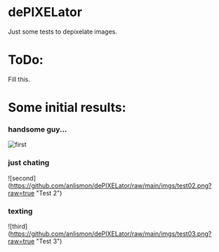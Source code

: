 # dePIXELator

Just some tests to depixelate images.

# ToDo:
Fill this.

# Some initial results:

### handsome guy...
![first](https://github.com/anlismon/dePIXELator/raw/main/imgs/test01.png "Test 1")

### just chating
![second] (https://github.com/anlismon/dePIXELator/raw/main/imgs/test02.png?raw=true "Test 2")

### texting
![third] (https://github.com/anlismon/dePIXELator/raw/main/imgs/test03.png?raw=true "Test 3")
